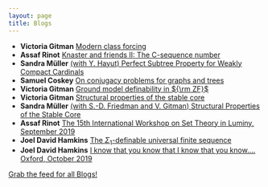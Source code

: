 ```yaml
---
layout: page
title: Blogs
---
```


* **Victoria Gitman** [Modern class forcing](https://victoriagitman.github.io/publications/2019/11/13/modern-class-forcing.html)
* **Assaf Rinot** [Knaster and friends II: The C-sequence number](http://blog.assafrinot.com/?p=4607)
* **Sandra Müller** [(with Y. Hayut) Perfect Subtree Property for Weakly Compact Cardinals](https://muellersandra.github.io/publication/2019/10/11/PaperPSPweaklycompact.html)
* **Samuel Coskey** [On conjugacy problems for graphs and trees](http://scoskey.org/presentation/on-conjugacy-problems-for-graphs-and-trees/)
* **Victoria Gitman** [Ground model definability in ${\rm ZF}$](https://victoriagitman.github.io/talks/2019/10/10/ground-model-definability-in-zf.html)
* **Victoria Gitman** [Structural properties of the stable core](https://victoriagitman.github.io/publications/2019/10/10/structural-properties-of-the-stable-core.html)
* **Sandra Müller** [(with S.-D. Friedman and V. Gitman) Structural Properties of the Stable Core](https://muellersandra.github.io/publication/2019/10/05/PaperStableCore.html)
* **Assaf Rinot** [The 15th International Workshop on Set Theory in Luminy, September 2019](http://blog.assafrinot.com/?p=4602)
* **Joel David Hamkins** [The $\Sigma_1$-definable universal finite sequence](http://jdh.hamkins.org/the-sigma_1-definable-universal-finite-sequence/)
* **Joel David Hamkins** [I know that you know that I know that you know…. Oxford, October 2019](http://jdh.hamkins.org/i-know-that-you-know-that-i-know-that-you-know-oxford-october-2019/)

[Grab the feed for all Blogs!](Blogs.xml)
